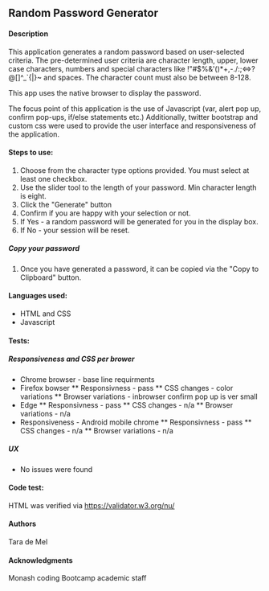 ## Random Password Generator

#### Description
This application generates a random password based on user-selected criteria. The pre-determined user criteria are character length,
upper, lower case characters, numbers and special characters like !"#$%&'()*+,-./\:;<=>?@[]^_`{|}~ and spaces.
The character count must also be between 8-128.

This app uses the native browser to display the password.

The focus point of this application is the use of Javascript (var, alert pop up, confirm pop-ups, if/else statements etc.)
Additionally, twitter bootstrap and custom css were used to provide the user interface and responsiveness of the application.

#### Steps to use:
1. Choose from the character type options provided. You must select at least one checkbox.
2. Use the slider tool to the length of your password. Min character length is eight.
3. Click the "Generate" button
4. Confirm if you are happy with your selection or not.
5. If Yes -  a random password will be generated for you in the display box.
6. If No - your session will be reset.

##### Copy your password
1. Once you have generated a password, it can be copied via the "Copy to Clipboard" button.

#### Languages used:
* HTML and CSS
* Javascript

#### Tests:

##### Responsiveness and CSS per brower
* Chrome browser - base line requirments
* Firefox bowser
** Responsivness - pass
** CSS changes - color variations
** Browser variations - inbrowser confirm pop up is ver small
* Edge
** Responsivness - pass
** CSS changes - n/a
** Browser variations - n/a
* Responsiveness - Android mobile chrome
** Responsivness - pass
** CSS changes - n/a
** Browser variations - n/a

##### UX
* No issues were found

#### Code test:
HTML was verified via https://validator.w3.org/nu/ 


#### Authors
Tara de Mel

#### Acknowledgments
Monash coding Bootcamp academic staff